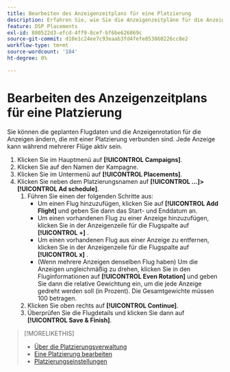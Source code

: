 ```yaml
---
title: Bearbeiten des Anzeigenzeitplans für eine Platzierung
description: Erfahren Sie, wie Sie die Anzeigenzeitpläne für die Anzeigen ändern, die an eine Platzierung angehängt sind.
feature: DSP Placements
exl-id: 880522d3-efcd-4ff9-8cef-bf6be626869c
source-git-commit: d10e1c24ee7c93eaab3fd4fefe853860226cc8e2
workflow-type: tm+mt
source-wordcount: '184'
ht-degree: 0%

---
```


# Bearbeiten des Anzeigenzeitplans für eine Platzierung

<!-- Some placements don't have this option. Clarify which placement types aren't eligible -- just simple ad serving placements (PG ones seem okay)? And anything else? -->

Sie können die geplanten Flugdaten und die Anzeigenrotation für die Anzeigen ändern, die mit einer Platzierung verbunden sind. Jede Anzeige kann während mehrerer Flüge aktiv sein.

1. Klicken Sie im Hauptmenü auf **[!UICONTROL Campaigns]**.
1. Klicken Sie auf den Namen der Kampagne.
1. Klicken Sie im Untermenü auf **[!UICONTROL Placements]**.
1. Klicken Sie neben dem Platzierungsnamen auf **[!UICONTROL ...]>[!UICONTROL Ad schedule]**.
   1. Führen Sie einen der folgenden Schritte aus:
      * Um einen Flug hinzuzufügen, klicken Sie auf **[!UICONTROL Add Flight]** und geben Sie dann das Start- und Enddatum an.
      * Um einen vorhandenen Flug zu einer Anzeige hinzuzufügen, klicken Sie in der Anzeigenzeile für die Flugspalte auf **[!UICONTROL +]** .
      * Um einen vorhandenen Flug aus einer Anzeige zu entfernen, klicken Sie in der Anzeigenzeile für die Flugspalte auf **[!UICONTROL x]** .
      * (Wenn mehrere Anzeigen denselben Flug haben) Um die Anzeigen ungleichmäßig zu drehen, klicken Sie in den Fluginformationen auf **[!UICONTROL Even Rotation]** und geben Sie dann die relative Gewichtung ein, um die jede Anzeige gedreht werden soll (in Prozent).
Die Gesamtgewichte müssen 100 betragen.
   1. Klicken Sie oben rechts auf **[!UICONTROL Continue]**.
   1. Überprüfen Sie die Flugdetails und klicken Sie dann auf **[!UICONTROL Save & Finish]**.

>[!MORELIKETHIS]
>
>* [Über die Platzierungsverwaltung](placement-about.md)
>* [Eine Platzierung bearbeiten](placement-edit.md)
>* [Platzierungseinstellungen](placement-settings.md)

